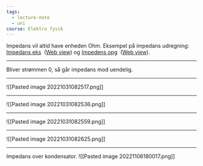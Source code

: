```yaml
---
tags:
  - lecture-note
  - uni
course: Elektro fysik
---
```

Impedans vil altid have enheden Ohm.
Eksempel på impedans udregning: [Impedans eks](onenote:https://d.docs.live.net/c230e022fc67d306/Dokumenter/kasper%20blochs%20notesbog/SDU%20Elektrofysik.one#Impedans%20eks&section-id={6F06490E-8AAD-44DF-9CFA-C910C266F74F}&page-id={29E9B064-E275-4D50-A053-1B512272E8EE}&end)  ([Web view](https://onedrive.live.com/view.aspx?resid=C230E022FC67D306%21118&id=documents&wd=target%28SDU%20Elektrofysik.one%7C6F06490E-8AAD-44DF-9CFA-C910C266F74F%2FImpedans%20eks%7C29E9B064-E275-4D50-A053-1B512272E8EE%2F%29))
og
[Impedens opg](onenote:https://d.docs.live.net/c230e022fc67d306/Dokumenter/kasper%20blochs%20notesbog/SDU%20Elektrofysik.one#Impedens%20opg&section-id={6F06490E-8AAD-44DF-9CFA-C910C266F74F}&page-id={C17AFE7D-E932-4DC6-ABCE-B937AD675CC1}&end)  ([Web view](https://onedrive.live.com/view.aspx?resid=C230E022FC67D306%21118&id=documents&wd=target%28SDU%20Elektrofysik.one%7C6F06490E-8AAD-44DF-9CFA-C910C266F74F%2FImpedens%20opg%7CC17AFE7D-E932-4DC6-ABCE-B937AD675CC1%2F%29)).
***

Bliver strømmen 0, så går impedans mod uendelig.

***

![[Pasted image 20221031082517.png]]

***

![[Pasted image 20221031082536.png]]

***

![[Pasted image 20221031082559.png]]


***

![[Pasted image 20221031082625.png]]

***

Impedans over kondensator.
![[Pasted image 20221106180017.png]]
